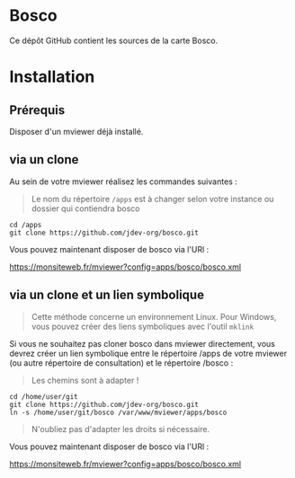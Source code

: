 # Bosco
Ce dépôt GitHub contient les sources de la carte Bosco.

# Installation

## Prérequis

Disposer d'un mviewer déjà installé.

## via un clone

Au sein de votre mviewer réalisez les commandes suivantes :

> Le nom du répertoire `/apps` est à changer selon votre instance ou dossier qui contiendra bosco

```
cd /apps
git clone https://github.com/jdev-org/bosco.git
```

Vous pouvez maintenant disposer de bosco via l'URl :

https://monsiteweb.fr/mviewer?config=apps/bosco/bosco.xml

## via un clone et un lien symbolique

> Cette méthode concerne un environnement Linux. Pour Windows, vous pouvez créer des liens symboliques avec l'outil `mklink`

Si vous ne souhaitez pas cloner bosco dans mviewer directement, vous devrez créer un lien symbolique entre le répertoire /apps de votre mviewer (ou autre répertoire de consultation) et le répertoire /bosco :

> Les chemins sont à adapter !

```
cd /home/user/git
git clone https://github.com/jdev-org/bosco.git
ln -s /home/user/git/bosco /var/www/mviewer/apps/bosco
```

> N'oubliez pas d'adapter les droits si nécessaire.

Vous pouvez maintenant disposer de bosco via l'URl :

https://monsiteweb.fr/mviewer?config=apps/bosco/bosco.xml
